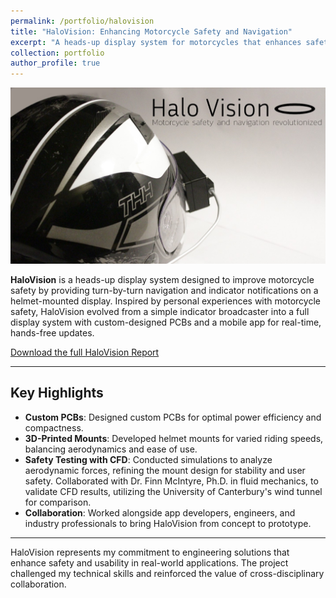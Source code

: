 ```yaml
---
permalink: /portfolio/halovision  
title: "HaloVision: Enhancing Motorcycle Safety and Navigation"  
excerpt: "A heads-up display system for motorcycles that enhances safety with real-time navigation and indicator notifications."  
collection: portfolio  
author_profile: true  
---
```


![HaloVision Display](/images/HV_top.jpg)

**HaloVision** is a heads-up display system designed to improve motorcycle safety by providing turn-by-turn navigation and indicator notifications on a helmet-mounted display. Inspired by personal experiences with motorcycle safety, HaloVision evolved from a simple indicator broadcaster into a full display system with custom-designed PCBs and a mobile app for real-time, hands-free updates.

[Download the full HaloVision Report](/assets/files/HaloVisionReportFull.pdf)

---

## Key Highlights

- **Custom PCBs**: Designed custom PCBs for optimal power efficiency and compactness.
- **3D-Printed Mounts**: Developed helmet mounts for varied riding speeds, balancing aerodynamics and ease of use.
- **Safety Testing with CFD**: Conducted simulations to analyze aerodynamic forces, refining the mount design for stability and user safety. Collaborated with Dr. Finn McIntyre, Ph.D. in fluid mechanics, to validate CFD results, utilizing the University of Canterbury's wind tunnel for comparison.
- **Collaboration**: Worked alongside app developers, engineers, and industry professionals to bring HaloVision from concept to prototype.

---

HaloVision represents my commitment to engineering solutions that enhance safety and usability in real-world applications. The project challenged my technical skills and reinforced the value of cross-disciplinary collaboration.


